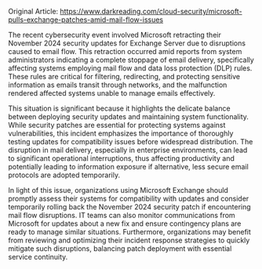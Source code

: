 Original Article: https://www.darkreading.com/cloud-security/microsoft-pulls-exchange-patches-amid-mail-flow-issues

The recent cybersecurity event involved Microsoft retracting their November 2024 security updates for Exchange Server due to disruptions caused to email flow. This retraction occurred amid reports from system administrators indicating a complete stoppage of email delivery, specifically affecting systems employing mail flow and data loss protection (DLP) rules. These rules are critical for filtering, redirecting, and protecting sensitive information as emails transit through networks, and the malfunction rendered affected systems unable to manage emails effectively.

This situation is significant because it highlights the delicate balance between deploying security updates and maintaining system functionality. While security patches are essential for protecting systems against vulnerabilities, this incident emphasizes the importance of thoroughly testing updates for compatibility issues before widespread distribution. The disruption in mail delivery, especially in enterprise environments, can lead to significant operational interruptions, thus affecting productivity and potentially leading to information exposure if alternative, less secure email protocols are adopted temporarily.

In light of this issue, organizations using Microsoft Exchange should promptly assess their systems for compatibility with updates and consider temporarily rolling back the November 2024 security patch if encountering mail flow disruptions. IT teams can also monitor communications from Microsoft for updates about a new fix and ensure contingency plans are ready to manage similar situations. Furthermore, organizations may benefit from reviewing and optimizing their incident response strategies to quickly mitigate such disruptions, balancing patch deployment with essential service continuity.